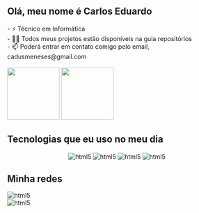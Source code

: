 
<!--
**Olá, meu nome é Carlos Eduardo 

Here are some ideas to get you started:

- 🔭 I’m currently working on ...
- 🌱 I’m currently learning ...
- 👯 I’m looking to collaborate on ...
- 🤔 I’m looking for help with ...
- 💬 Ask me about ...
- 📫 How to reach me: ...
- 😄 Pronouns: ...
- ⚡ Fun fact: ...
-->

## Olá, meu nome é Carlos Eduardo 

<div style="display: inline_block">
- ⚡ Técnico em Informática <br>
- 👨‍💻 Todos meus projetos estão disponíveis na guia repositórios <br>
- 📫 Poderá entrar em contato comigo pelo email, cadusmeneses@gmail.com
</div>
<br>
<div style="display: inline" align="center">
  <a href="https://github.com/Guilherme-dsr/"></a>
  <img height="120em" src="https://github-readme-stats.vercel.app/api?username=Guilherme-dsr&show_icons=true&theme=dark&include_all_commits=true&count_private=true"/>
  <img height="120em" src="https://github-readme-stats.vercel.app/api/top-langs/?username=Guilherme-dsr&layout=compact&langs_count=5&theme=dark"/>
</div> 

## Tecnologias que eu uso no meu dia

<div align="center" > 
  <img align="center" alt="html5" src="https://img.shields.io/badge/HTML5-E34F26?style=for-the-badge&logo=html5&logoColor=white">
  <img align="center" alt="html5" src="https://img.shields.io/badge/CSS3-1572B6?style=for-the-badge&logo=css3&logoColor=white">
  <img align="center" alt="html5" src="https://img.shields.io/badge/JavaScript-F7DF1E?style=for-the-badge&logo=javascript&logoColor=black">
  <img align="center" alt="html5" src="https://img.shields.io/badge/c%23-%23239120.svg?style=for-the-badge&logo=c-sharp&logoColor=white">
</div>

## Minha redes
<div style="display: inline_block" >
  <img align="center" alt="html5" src="https://img.shields.io/badge/JavaScript-F7DF1E?style=for-the-badge&logo=javascript&logoColor=black"> <br>
  <img align="center" alt="html5" src="https://img.shields.io/badge/c%23-%23239120.svg?style=for-the-badge&logo=c-sharp&logoColor=white">
  <br>

  
  
</div>


